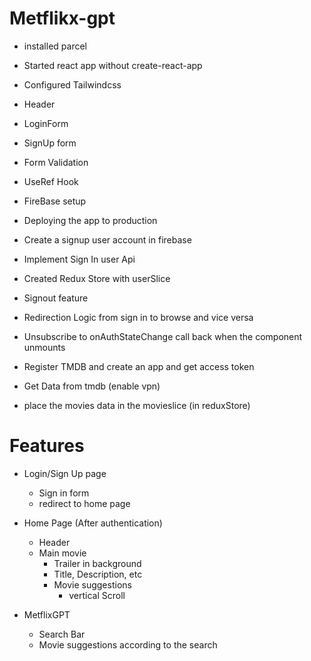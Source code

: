 # Metflikx-gpt

- installed parcel
- Started react app without create-react-app
- Configured Tailwindcss

- Header
- LoginForm
- SignUp form
- Form Validation
- UseRef Hook
- FireBase setup
- Deploying the app to production
- Create a signup user account in firebase
- Implement Sign In user Api
- Created Redux Store with userSlice
- Signout feature
- Redirection Logic from sign in to browse and vice versa
- Unsubscribe to onAuthStateChange call back when the component unmounts
- Register TMDB and create an app and get access token
- Get Data from tmdb (enable vpn)
- place the movies data in the movieslice (in reduxStore)


# Features

- Login/Sign Up page

  - Sign in form
  - redirect to home page

- Home Page (After authentication)

  - Header
  - Main movie
    - Trailer in background
    - Title, Description, etc
    - Movie suggestions
      - vertical Scroll

- MetflixGPT
  - Search Bar
  - Movie suggestions according to the search
